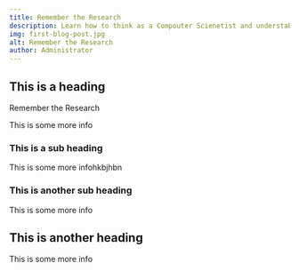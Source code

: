 ```yaml
---
title: Remember the Research
description: Learn how to think as a Compouter Scienetist and understabnd that Computer Science undergraduate projects are not all about the build and coding. 
img: first-blog-post.jpg
alt: Remember the Research
author: Administrator
---
```


## This is a heading
Remember the Research

This is some more info

### This is a sub heading

This is some more infohkbjhbn

### This is another sub heading

This is some more info

## This is another heading

This is some more info

